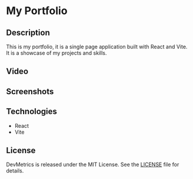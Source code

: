 # My Portfolio

## Description

This is my portfolio, it is a single page application built with React and Vite. It is a showcase of my projects and skills.

## Video

## Screenshots

## Technologies

- React
- Vite

## License

DevMetrics is released under the MIT License. See the [LICENSE](https://github.com/%3Cyour-username%3E/devmetrics_show-case-expo-router/blob/main/LICENSE)  file for details.
